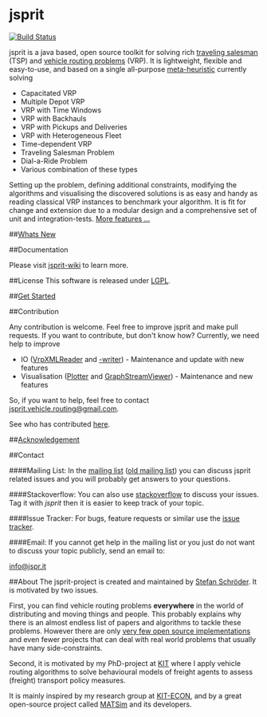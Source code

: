 jsprit
======
[![Build Status](https://travis-ci.org/graphhopper/jsprit.svg?branch=master)](https://travis-ci.org/graphhopper/jsprit)

jsprit is a java based, open source toolkit for solving rich <a href="http://en.wikipedia.org/wiki/Travelling_salesman_problem" target="_blank">traveling salesman</a> (TSP) and <a href="http://neo.lcc.uma.es/vrp/vehicle-routing-problem/" target="_blank">vehicle routing problems</a> (VRP).
It is lightweight, flexible and easy-to-use, and based on a single all-purpose <a href="https://github.com/jsprit/jsprit/wiki/Meta-Heuristic" target="_blank">meta-heuristic</a> currently solving
- Capacitated VRP
- Multiple Depot VRP
- VRP with Time Windows
- VRP with Backhauls
- VRP with Pickups and Deliveries
- VRP with Heterogeneous Fleet
- Time-dependent VRP
- Traveling Salesman Problem
- Dial-a-Ride Problem
- Various combination of these types

Setting up the problem, defining additional constraints, modifying the algorithms and visualising the discovered solutions is as easy and handy as
reading classical VRP instances to benchmark your algorithm. It is fit for change and extension due to a modular design and a comprehensive set of unit and integration-tests. [More features ...](https://github.com/jsprit/jsprit/wiki/features)

##[Whats New](https://github.com/jsprit/jsprit/blob/master/WHATS_NEW.md)

##Documentation

Please visit [jsprit-wiki](https://github.com/jsprit/jsprit/wiki) to learn more.

##License
This software is released under [LGPL](http://opensource.org/licenses/LGPL-3.0).

##[Get Started](https://github.com/jsprit/jsprit/wiki/Getting-Started)

##Contribution

Any contribution is welcome. Feel free to improve jsprit and make pull requests. If you want to contribute, but don't know how?
Currently, we need help to improve

- IO ([VrpXMLReader](https://github.com/jsprit/jsprit/blob/master/jsprit-core/src/main/java/jsprit/core/problem/io/VrpXMLReader.java) and [-writer](https://github.com/jsprit/jsprit/blob/master/jsprit-core/src/main/java/jsprit/core/problem/io/VrpXMLWriter.java)) - Maintenance and update with new features
- Visualisation ([Plotter](https://github.com/jsprit/jsprit/blob/master/jsprit-analysis/src/main/java/jsprit/analysis/toolbox/Plotter.java) and [GraphStreamViewer](https://github.com/jsprit/jsprit/blob/master/jsprit-analysis/src/main/java/jsprit/analysis/toolbox/GraphStreamViewer.java)) - Maintenance and new features

So, if you want to help, feel free to contact jsprit.vehicle.routing@gmail.com.

See who has contributed [here](https://github.com/jsprit/jsprit/blob/master/CONTRIBUTORS.md).

##[Acknowledgement](https://github.com/jsprit/jsprit/wiki/Acknowledgement)

##Contact

####Mailing List:
In the [mailing list](https://discuss.graphhopper.com/) ([old mailing list](https://groups.google.com/group/jsprit-mailing-list)) you can discuss jsprit related issues and you will probably get answers to your questions.

####Stackoverflow:
You can also use [stackoverflow](http://stackoverflow.com/questions/tagged/jsprit) to discuss your issues. Tag it with <em>jsprit</em> then it is easier to keep track of your topic.

####Issue Tracker:
For bugs, feature requests or similar use the [issue tracker](https://github.com/jsprit/jsprit/issues).

####Email:
If you cannot get help in the mailing list or you just do not want to discuss your topic publicly, send an email to:

info@jspr.it


##About
The jsprit-project is created and maintained by [Stefan Schröder](https://github.com/oblonski). It is motivated by two issues.

First, you can find vehicle routing problems **everywhere** in the world of distributing and moving things and people. This probably explains why there is an almost endless list of papers and algorithms to tackle these problems. However there are only [very few open source implementations](https://github.com/jsprit/jsprit/wiki/Other-Projects) and even fewer projects that can deal with real world problems that usually have many side-constraints.

Second, it is motivated by my PhD-project at [KIT](http://www.kit.edu/english/index.php) where I apply vehicle routing algorithms to solve behavioural models of freight agents to assess (freight) transport policy measures.

It is mainly inspired by my research group at [KIT-ECON](http://netze.econ.kit.edu/21.php), and by a great open-source project called [MATSim](http://www.matsim.org) and its developers.

